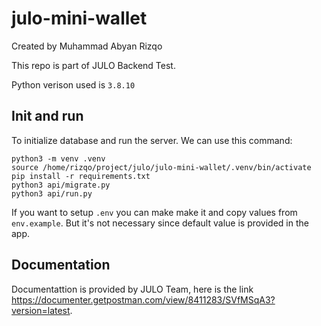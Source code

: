# julo-mini-wallet
Created by Muhammad Abyan Rizqo

This repo is part of JULO Backend Test.

Python verison used is ```3.8.10```

## Init and run
To initialize database and run the server. We can use this command:

```
python3 -m venv .venv
source /home/rizqo/project/julo/julo-mini-wallet/.venv/bin/activate 
pip install -r requirements.txt 
python3 api/migrate.py
python3 api/run.py
```

If you want to setup ```.env``` you can make make it and copy values from ```env.example```. But it's not necessary since default value is provided in the app.

## Documentation
Documentattion is provided by JULO Team, here is the link https://documenter.getpostman.com/view/8411283/SVfMSqA3?version=latest.
